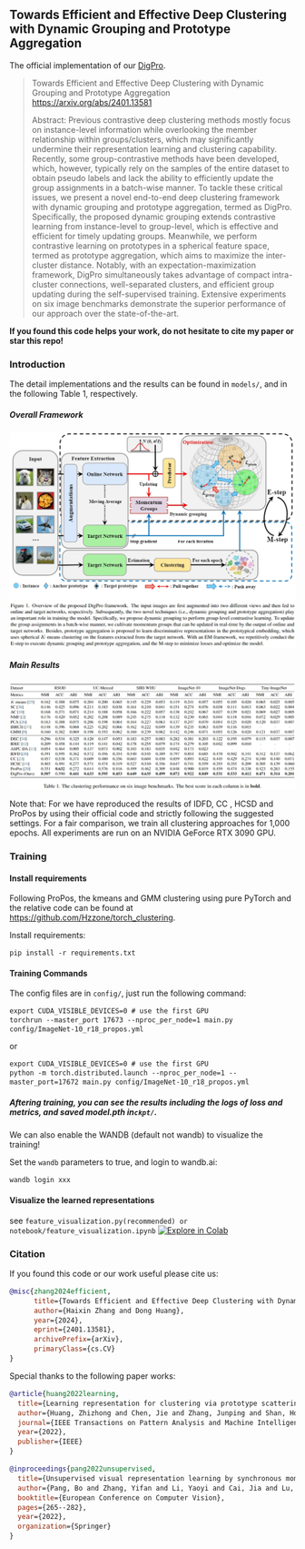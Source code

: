 ## Towards Efficient and Effective Deep Clustering with Dynamic Grouping and Prototype Aggregation

The official implementation of our [DigPro](https://arxiv.org/abs/2401.13581).

> Towards Efficient and Effective Deep Clustering with Dynamic Grouping and Prototype Aggregation <br>
> https://arxiv.org/abs/2401.13581 <br>
> 
> Abstract: Previous contrastive deep clustering methods mostly focus on instance-level information while overlooking the member relationship within groups/clusters, which may significantly undermine their representation learning and clustering capability. Recently, some group-contrastive methods have been developed, which, however, typically rely on the samples of the entire dataset to obtain pseudo labels and lack the ability to efficiently update the group assignments in a batch-wise manner. To tackle these critical issues, we present a novel end-to-end deep clustering framework with dynamic grouping and prototype aggregation, termed as DigPro. Specifically, the proposed dynamic grouping extends contrastive learning from instance-level to group-level, which is effective and efficient for timely updating groups. Meanwhile, we perform contrastive learning on prototypes in a spherical feature space, termed as prototype aggregation, which aims to maximize the inter-cluster distance. Notably, with an expectation-maximization framework, DigPro simultaneously takes advantage of compact intra-cluster connections, well-separated clusters, and efficient group updating during the self-supervised training. Extensive experiments on six image benchmarks demonstrate the superior performance of our approach over the state-of-the-art.

**If you found this code helps your work, do not hesitate to cite my paper or star this repo!**

### Introduction

The detail implementations and the results can be found in `models/`, and in the following Table 1, respectively.

##### Overall Framework

![](imgs/em_framework.png)

##### Main Results

![](imgs/main_results.png)

Note that: For we have reproduced the  results  of  IDFD,  CC , HCSD and  ProPos  by  using  their  official code and strictly following the suggested settings.  For a fair comparison, we train all clustering approaches for 1,000 epochs. All  experiments  are  run  on  an NVIDIA GeForce RTX 3090 GPU.

### Training

#### Install requirements

Following ProPos, the kmeans and GMM clustering using pure PyTorch and the relative code can be found at https://github.com/Hzzone/torch_clustering.

Install requirements:

```shell
pip install -r requirements.txt
```

#### Training Commands
The config files are in `config/`, just run the following command:
```shell
export CUDA_VISIBLE_DEVICES=0 # use the first GPU
torchrun --master_port 17673 --nproc_per_node=1 main.py config/ImageNet-10_r18_propos.yml
```
or
```shell
export CUDA_VISIBLE_DEVICES=0 # use the first GPU
python -m torch.distributed.launch --nproc_per_node=1 --master_port=17672 main.py config/ImageNet-10_r18_propos.yml
```

##### Aftering training, you can see the results including the logs of loss and metrics, and saved model.pth in`ckpt/`.

We can also enable the WANDB (default not wandb) to visualize the training!

Set the `wandb` parameters to true, and login to wandb.ai:
```shell
wandb login xxx
```

#### Visualize the learned representations

see `feature_visualization.py(recommended) or notebook/feature_visualization.ipynb` [![Explore in Colab](https://colab.research.google.com/assets/colab-badge.svg)](https://colab.research.google.com/github/Hzzone/ProPos/blob/master/notebook/feature_visualization.ipynb)

### Citation

If you found this code or our work useful please cite us:

```bibtex
@misc{zhang2024efficient,
      title={Towards Efficient and Effective Deep Clustering with Dynamic Grouping and Prototype Aggregation}, 
      author={Haixin Zhang and Dong Huang},
      year={2024},
      eprint={2401.13581},
      archivePrefix={arXiv},
      primaryClass={cs.CV}
}
```

Special thanks to the following paper works:

```bibtex
@article{huang2022learning,
  title={Learning representation for clustering via prototype scattering and positive sampling},
  author={Huang, Zhizhong and Chen, Jie and Zhang, Junping and Shan, Hongming},
  journal={IEEE Transactions on Pattern Analysis and Machine Intelligence},
  year={2022},
  publisher={IEEE}
}
```



```bibtex
@inproceedings{pang2022unsupervised,
  title={Unsupervised visual representation learning by synchronous momentum grouping},
  author={Pang, Bo and Zhang, Yifan and Li, Yaoyi and Cai, Jia and Lu, Cewu},
  booktitle={European Conference on Computer Vision},
  pages={265--282},
  year={2022},
  organization={Springer}
}
```

